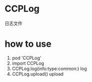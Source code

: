 # CCPLog
日志文件
# how to use
1. pod 'CCPLog'
2. import CCPLog
3. CCPLog.log(info:type:common:) log
4. CCPLog.upload() upload
